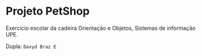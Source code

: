 # Projeto PetShop

Exercicio escolar da cadeira Orientação e Objetos, Sistemas de informação UPE.

Dupla:
```Davyd Braz E ```
```Thais Larissa
```
